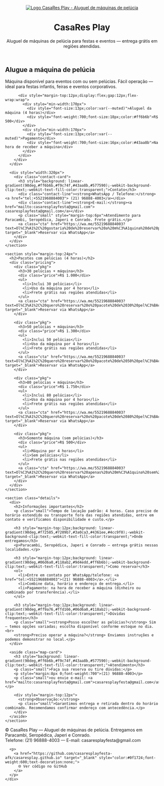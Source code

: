 </style>
</head>
<body>
  <header>
    <a href='https://postimg.cc/BXjV2LYc' target='_blank'>
      <img src='https://i.postimg.cc/65cxJCCS/Whats-App-Image-2025-09-24-at-18-19-38.jpg' alt='Logo CasaRes Play - Aluguel de máquinas de pelúcia'/>
    </a>
    <div class="container">
      <h1>CasaRes Play</h1>
      <p class="lead">Aluguel de máquinas de pelúcia para festas e eventos — entrega grátis em regiões atendidas.</p>
    </div>
  </header>

  <main class="container">
    <section class="hero">
      <div class="info">
        <div class="card">
          <h2>Alugue a máquina de pelúcia</h2>
          <p style="margin:6px 0 0" class="small">Máquina disponível para eventos com ou sem pelúcias. Fácil operação — ideal para festas infantis, feiras e eventos corporativos.</p>

          <div style="margin-top:12px;display:flex;gap:12px;flex-wrap:wrap">
            <div style="min-width:170px">
              <div style="font-size:13px;color:var(--muted)">Aluguel da máquina (4 horas)</div>
              <div style="font-weight:700;font-size:18px;color:#ff6b6b">R$ 500</div>
            </div>
            <div style="min-width:170px">
              <div style="font-size:13px;color:var(--muted)">Pagamento</div>
              <div style="font-weight:700;font-size:16px;color:#43aa8b">Na hora de receber a máquina</div>
            </div>
          </div>
        </div>
      </div>

      <div style="width:320px">
        <div class="contact-card">
          <h3 style="background: linear-gradient(90deg,#ff6b6b,#f9c74f,#43aa8b,#577590);-webkit-background-clip:text;-webkit-text-fill-color:transparent;">Contato</h3>
          <div class="contact-line"><strong>WhatsApp / Telefone:</strong><a href="tel:+5521968884003"> (21) 96888-4003</a></div>
          <div class="contact-line"><strong>E-mail:</strong><a href="mailto:casaresplayfesta@gmail.com"> casaresplayfesta@gmail.com</a></div>
          <p class="small" style="margin-top:6px">Atendimento para Paracambi, Seropédica, Japeri e Conrado. Frete grátis.</p>
          <a class="cta" href="https://wa.me/5521968884003?text=Ol%C3%A1%2C%20gostaria%20de%20reservar%20a%20m%C3%A1quina%20de%20pel%C3%BAcia%20%F0%9F%8E%81" target="_blank">Reservar via WhatsApp</a>
        </div>
      </div>
    </section>

    <section style="margin-top:24px">
      <h2>Pacotes com pelúcias (4 horas)</h2>
      <div class="pricing">
        <div class="pkg">
          <h3>30 pelúcias + máquina</h3>
          <div class="price">R$ 1.000</div>
          <ul>
            <li>Inclui 30 pelúcias</li>
            <li>Uso da máquina por 4 horas</li>
            <li>Frete grátis nas regiões atendidas</li>
          </ul>
          <a class="cta" href="https://wa.me/5521968884003?text=Ol%C3%A1%2C%20quero%20reservar%20o%20pacote%20de%2030%20pel%C3%BAcias%20%2B%20m%C3%A1quina%20%F0%9F%90%BB" target="_blank">Reservar via WhatsApp</a>
        </div>

        <div class="pkg">
          <h3>50 pelúcias + máquina</h3>
          <div class="price">R$ 1.300</div>
          <ul>
            <li>Inclui 50 pelúcias</li>
            <li>Uso da máquina por 4 horas</li>
            <li>Frete grátis nas regiões atendidas</li>
          </ul>
          <a class="cta" href="https://wa.me/5521968884003?text=Ol%C3%A1%2C%20quero%20reservar%20o%20pacote%20de%2050%20pel%C3%BAcias%20%2B%20m%C3%A1quina%20%F0%9F%90%BB" target="_blank">Reservar via WhatsApp</a>
        </div>

        <div class="pkg">
          <h3>80 pelúcias + máquina</h3>
          <div class="price">R$ 1.750</div>
          <ul>
            <li>Inclui 80 pelúcias</li>
            <li>Uso da máquina por 4 horas</li>
            <li>Frete grátis nas regiões atendidas</li>
          </ul>
          <a class="cta" href="https://wa.me/5521968884003?text=Ol%C3%A1%2C%20quero%20reservar%20o%20pacote%20de%2080%20pel%C3%BAcias%20%2B%20m%C3%A1quina%20%F0%9F%90%BB" target="_blank">Reservar via WhatsApp</a>
        </div>

        <div class="pkg">
          <h3>Somente máquina (sem pelúcias)</h3>
          <div class="price">R$ 500</div>
          <ul>
            <li>Máquina por 4 horas</li>
            <li>Sem pelúcias</li>
            <li>Frete grátis nas regiões atendidas</li>
          </ul>
          <a class="cta" href="https://wa.me/5521968884003?text=Ol%C3%A1%2C%20quero%20reservar%20apenas%20a%20m%C3%A1quina%20sem%20pel%C3%BAcias%20%F0%9F%8E%81" target="_blank">Reservar via WhatsApp</a>
        </div>
      </div>
    </section>

    <section class="details">
      <div>
        <h2>Informações importantes</h2>
        <p class="small">Tempo de locação padrão: 4 horas. Caso precise de horário estendido ou transporte fora das regiões atendidas, entre em contato e verificamos disponibilidade e custo.</p>

        <h3 style="margin-top:12px;background: linear-gradient(90deg,#f72585,#7209b7,#3a0ca3,#4361ee,#4cc9f0);-webkit-background-clip:text;-webkit-text-fill-color:transparent;">Onde entregamos</h3>
        <p>Paracambi, Seropédica, Japeri e Conrado — entrega grátis nessas localidades.</p>

        <h3 style="margin-top:12px;background: linear-gradient(90deg,#06d6a0,#118ab2,#9d4edd,#ff6b6b);-webkit-background-clip:text;-webkit-text-fill-color:transparent;">Como reservar</h3>
        <ol>
          <li>Entre em contato por WhatsApp/telefone: <a href="tel:+5521968884003">(21) 96888-4003</a>.</li>
          <li>Combine data, horário e endereço de entrega.</li>
          <li>Pagamento: na hora de receber a máquina (dinheiro ou combinado por transferência).</li>
        </ol>

        <h3 style="margin-top:12px;background: linear-gradient(90deg,#ff9a76,#ffd166,#06d6a0,#118ab2);-webkit-background-clip:text;-webkit-text-fill-color:transparent;">Dúvidas frequentes</h3>
        <p class="small"><strong>Posso escolher as pelúcias?</strong> Sim — temos opções variadas; escolha disponível conforme estoque no dia. <br>
        <strong>Preciso operar a máquina?</strong> Enviamos instruções e podemos demonstrar no local.</p>
      </div>

      <aside class="map-card">
        <h3 style="background: linear-gradient(90deg,#ff6b6b,#f9c74f,#43aa8b,#577590);-webkit-background-clip:text;-webkit-text-fill-color:transparent;">Atendimento</h3>
        <p class="small">Faça sua reserva ou tire dúvidas:</p>
        <p style="margin:8px 0;font-weight:700">(21) 96888-4003</p>
        <p class="small">ou envie e-mail: <a href="mailto:casaresplayfesta@gmail.com">casaresplayfesta@gmail.com</a></p>

        <div style="margin-top:12px">
          <strong>Observação:</strong>
          <p class="small">Garantimos entrega e retirada dentro do horário combinado. Recomendamos confirmar endereço com antecedência.</p>
        </div>
      </aside>
    </section>
  </main>

  <footer>
    <div style="max-width:900px;margin:0 auto">
      <p>© CasaRes Play — Aluguel de máquinas de pelúcia. Entregamos em Paracambi, Seropédica, Japeri e Conrado. <br>
      Telefone: (21) 96888-4003 — E-mail: casaresplayfesta@gmail.com</p>
      
      <p>
        <a href="https://github.com/casaresplayfesta-afk/casaresplay.github.io" target="_blank" style="color:#0f1724;font-weight:600;text-decoration:none;">
          🌐 Ver código no GitHub
        </a>
      </p>
    </div>
  </footer>
</body>
</html>
